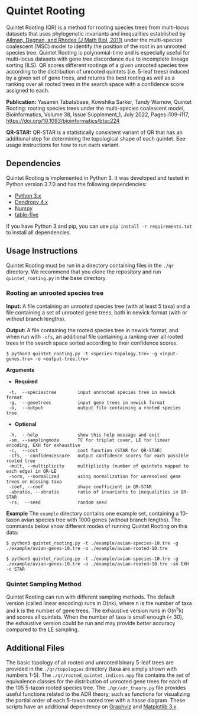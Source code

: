 # Quintet Rooting

Quintet Rooting (QR) is a method for rooting species trees from multi-locus datasets that uses phylogenetic invariants and inequalities established by [Allman, Degnan, and Rhodes (J Math Biol, 2011)](https://link.springer.com/article/10.1007/s00285-010-0355-7) under the multi-species coalescent (MSC) model to identify the position of the root in an unrooted species tree. Quintet Rooting is polynomial-time and is especially useful for multi-locus datasets with gene tree discordance due to incomplete lineage sorting (ILS). QR scores different rootings of a given unrooted species tree according to the distribution of unrooted quintets (i.e. 5-leaf trees) induced by a given set of gene trees, and returns the best rooting as well as a ranking over all rooted trees in the search space with a confidence score assigned to each.

**Publication:**
Yasamin Tabatabaee, Kowshika Sarker, Tandy Warnow, Quintet Rooting: rooting species trees under the multi-species coalescent model, Bioinformatics, Volume 38, Issue Supplement_1, July 2022, Pages i109–i117, https://doi.org/10.1093/bioinformatics/btac224

**QR-STAR:**
QR-STAR is a statistically consistent variant of QR that has an additional step for determining the topological shape of each quintet. See usage instructions for how to run each variant.

## Dependencies
Quintet Rooting is implemented in Python 3. It was developed and tested in Python version 3.7.0 and has the following dependencies:
- [Python 3.x](https://www.python.org)
- [Dendropy 4.x](https://dendropy.org/index.html)
- [Numpy](https://numpy.org)
- [table-five](https://github.com/RuneBlaze/fifteen)

If you have Python 3 and pip, you can use `pip install -r requirements.txt` to install all dependencies.

## Usage Instructions
Quintet Rooting must be run in a directory containing files in the `./qr` directory. We recommend that you clone the repository and run `quintet_rooting.py` in the base directory.

### Rooting an unrooted species tree
**Input:** A file containing an unrooted species tree (with at least 5 taxa) and a file containing a set of unrooted gene trees, both in newick format (with or without branch lengths).

**Output:** A file containing the rooted species tree in newick format, and when run with `-cfs`, an additional file containing a ranking over all rooted trees in the search space sorted according to their confidence scores.
```
$ python3 quintet_rooting.py -t <species-topology.tre> -g <input-genes.tre> -o <output-tree.tre>
```
**Arguments**
- **Required**
```
 -t,  --speciestree        input unrooted species tree in newick format
 -g,  --genetrees          input gene trees in newick format
 -o,  --output             output file containing a rooted species tree
```
- **Optional**
```
 -h,  --help               show this help message and exit
 -sm, --samplingmode       TC for triplet cover, LE for linear encoding, EXH for exhaustive
 -c,  --cost               cost function (STAR for QR-STAR)
 -cfs, --confidencescore   output confidence scores for each possible rooted tree
 -mult, --multiplicity     multiplicity (number of quintets mapped to each edge) in QR-LE
 -norm, --normalized       using normalization for unresolved gene trees or missing taxa
 -coef, --coef             shape coefficient in QR-STAR
 -abratio, --abratio       ratio of invariants to inequalities in QR-STAR
 -rs,  --seed              random seed
```
**Example**
The `example` directory contains one example set, containing a 10-taxon avian species tree with 1000 genes (without branch lengths). The commands below show different modes of running Quintet Rooting on this data:
```
$ python3 quintet_rooting.py -t ./example/avian-species-10.tre -g ./example/avian-genes-10.tre -o ./example/avian-rooted-10.tre
```
```
$ python3 quintet_rooting.py -t ./example/avian-species-10.tre -g ./example/avian-genes-10.tre -o ./example/avian-rooted-10.tre -sm EXH -c STAR
```
### Quintet Sampling Method
Quintet Rooting can run with different sampling methods. The default version (called linear encoding) runs in O(nk), where n is the number of taxa and k is the number of gene trees. The exhaustive version runs in O(n<sup>5</sup>k) and scores all quintets. When the number of taxa is small enough (< 30), the exhaustive version could be run and may provide better accuracy compared to the LE sampling.

## Additional Files
The basic topology of all rooted and unrooted binary 5-leaf trees are provided in the `./qr/topologies` directory (taxa are simply shown with numbers 1-5). The `./qr/rooted_quintet_indices.npy` file contains the set of equivalence classes for the distribution of unrooted gene trees for each of the 105 5-taxon rooted species tree. The `./qr/adr_theory.py` file provides useful functions related to the ADR theory, such as functions for visualizing the partial order of each 5-taxon rooted tree with a hasse diagram. These scripts have an additional dependency on [Graphviz](https://pypi.org/project/graphviz/) and [Matplotlib 3.x](https://matplotlib.org).
